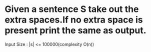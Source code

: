 # Given a sentence S take out the extra spaces.If no extra space is present print the same as output.
Input Size : |s| <= 100000(complexity O(n))
